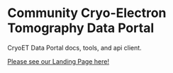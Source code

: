 # Community Cryo-Electron Tomography Data Portal
CryoET Data Portal docs, tools, and api client.

[Please see our Landing Page here!](https://github.com/chanzuckerberg/cryoet-data-portal/)

